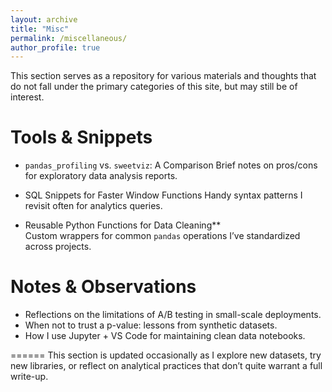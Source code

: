 ```yaml
---
layout: archive
title: "Misc"
permalink: /miscellaneous/
author_profile: true
---
```


This section serves as a repository for various materials and thoughts that do not fall under the primary categories of this site, but may still be of interest.

Tools & Snippets
======
* `pandas_profiling` vs. `sweetviz`: A Comparison
  Brief notes on pros/cons for exploratory data analysis reports.

* SQL Snippets for Faster Window Functions 
  Handy syntax patterns I revisit often for analytics queries.

* Reusable Python Functions for Data Cleaning**  
  Custom wrappers for common `pandas` operations I’ve standardized across projects.

Notes & Observations
======
* Reflections on the limitations of A/B testing in small-scale deployments.  
* When not to trust a p-value: lessons from synthetic datasets.  
* How I use Jupyter + VS Code for maintaining clean data notebooks.

======
This section is updated occasionally as I explore new datasets, try new libraries, or reflect on analytical practices that don’t quite warrant a full write-up.
